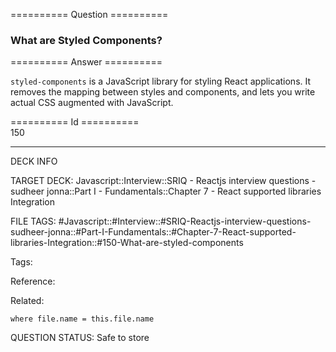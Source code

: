 ========== Question ==========  

### What are Styled Components?  

========== Answer ==========  

`styled-components` is a JavaScript library for styling React applications. It removes the mapping between styles and components, and lets you write actual CSS augmented with JavaScript.

========== Id ==========  
150

---

DECK INFO

TARGET DECK: Javascript::Interview::SRIQ - Reactjs interview questions - sudheer jonna::Part I - Fundamentals::Chapter 7 - React supported libraries Integration

FILE TAGS: #Javascript::#Interview::#SRIQ-Reactjs-interview-questions-sudheer-jonna::#Part-I-Fundamentals::#Chapter-7-React-supported-libraries-Integration::#150-What-are-styled-components

Tags:

Reference:

Related:

```dataview
where file.name = this.file.name
```
QUESTION STATUS: Safe to store
